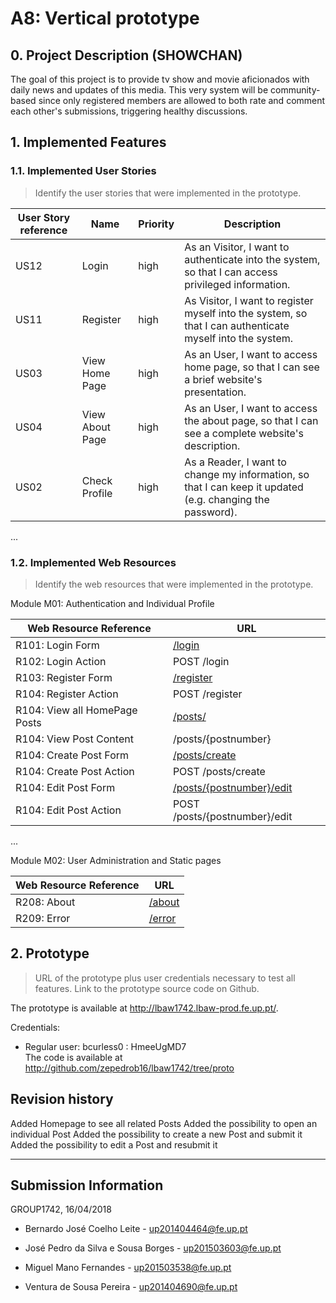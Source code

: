 # A8: Vertical prototype
 
## 0. Project Description (SHOWCHAN) 

The goal of this project is to provide tv show and movie aficionados with daily news and updates of this media. This very system will be community-based since only registered members are allowed to both rate and comment each other's submissions, triggering healthy discussions. 
 
## 1. Implemented Features
 
### 1.1. Implemented User Stories
 
> Identify the user stories that were implemented in the prototype.
 
| User Story reference | Name                   | Priority                   | Description                   |
| -------------------- | ---------------------- | -------------------------- | ----------------------------- |
| US12                 | Login                  | high                       | As an Visitor, I want to authenticate into the system, so that I can access privileged information. |
| US11                 | Register               | high                       | As Visitor, I want to register myself into the system, so that I can authenticate myself into the system. |
| US03                 | View Home Page         | high                       | As an User, I want to access home page, so that I can see a brief website's presentation. |
| US04                 | View About Page        | high                       | As an User, I want to access the about page, so that I can see a complete website's description. |
| US02                 | Check Profile           | high                       | As a Reader, I want to change my information, so that I can keep it updated (e.g. changing the password). |

...
 
### 1.2. Implemented Web Resources
 
> Identify the web resources that were implemented in the prototype.
 
Module M01: Authentication and Individual Profile
 
| Web Resource Reference | URL                            |
| ---------------------- | ------------------------------ |
| R101: Login Form       | [/login](http://lbaw1742.lbaw-prod.fe.up.pt/login)                         |
| R102: Login Action     | POST /login                    |
| R103: Register Form    | [/register](http://lbaw1742.lbaw-prod.fe.up.pt/register)                      |
| R104: Register Action  | POST /register                 |
| R104: View all HomePage Posts | [/posts/](http://lbaw1742.lbaw-prod.fe.up.pt/posts)            |
| R104: View Post Content| /posts/{postnumber}            |
| R104: Create Post Form | [/posts/create](http://lbaw1742.lbaw-prod.fe.up.pt/posts/create)             |
| R104: Create Post Action | POST /posts/create             |
| R104: Edit Post Form   | [/posts/{postnumber}/edit](http://lbaw1742.lbaw-prod.fe.up.pt/posts/edit)       |
| R104: Edit Post Action | POST /posts/{postnumber}/edit  |

...
 
Module M02: User Administration and Static pages
 
| Web Resource Reference | URL                            |
| ---------------------- | ------------------------------ |
| R208: About            | [/about](http://lbaw1742.lbaw-prod.fe.up.pt/about)                         |
| R209: Error              | [/error](http://lbaw1742.lbaw-prod.fe.up.pt/error)                           |
 
 
## 2. Prototype
 
> URL of the prototype plus user credentials necessary to test all features.
> Link to the prototype source code on Github.

The prototype is available at http://lbaw1742.lbaw-prod.fe.up.pt/.

Credentials:

* Regular user: bcurless0 : HmeeUgMD7  
The code is available at http://github.com/zepedrob16/lbaw1742/tree/proto
 
## Revision history
 
Added Homepage to see all related Posts
Added the possibility to open an individual Post
Added the possibility to create a new Post and submit it
Added the possibility to edit a Post and resubmit it

***
 
## Submission Information

GROUP1742, 16/04/2018

- Bernardo José Coelho Leite - [up201404464@fe.up.pt](mailto:up201404464@fe.up.pt)

- José Pedro da Silva e Sousa Borges - [up201503603@fe.up.pt](mailto:up201503603@fe.up.pt)

- Miguel Mano Fernandes - [up201503538@fe.up.pt](mailto:up201503538@fe.up.pt)

- Ventura de Sousa Pereira - [up201404690@fe.up.pt](mailto:up201404690@fe.up.pt)
